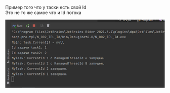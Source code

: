 ﻿Пример того что у таски есть свой Id<br/>
Это не то же самое что и Id потока

![](img/Screenshot_1.png)